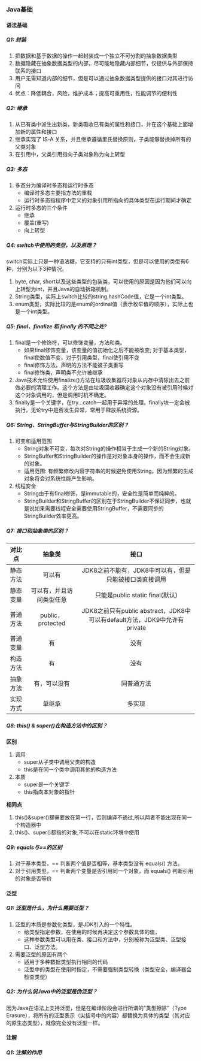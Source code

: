 ### Java基础
#### 语法基础
##### Q1: 封装
1. 把数据和基于数据的操作一起封装成一个独立不可分割的抽象数据类型
2. 数据隐藏在抽象数据类型的内部，尽可能地隐藏内部细节，仅提供与外部保持联系的接口
3. 用户无需知道内部的细节，但是可以通过抽象数据类型提供的接口对其进行访问
4. 优点：降低耦合，风险，维护成本；提高可重用性，性能调节的便利性

##### Q2: 继承
1. 从已有类中派生出新类，新类吸收已有类的属性和接口，并在这个基础上面增加新的属性和接口
2. 继承实现了 IS-A 关系，并且继承遵循里氏替换原则，子类能够替换掉所有的父类对象
3. 在引用中，父类引用指向子类对象称为向上转型

##### Q3: 多态
1. 多态分为编译时多态和运行时多态
    - 编译时多态主要指方法的重载
    - 运行时多态指程序中定义的对象引用所指向的具体类型在运行期间才确定
2. 运行时多态的三个条件
   - 继承
   - 覆盖(重写)
   - 向上转型

##### Q4: switch中使用的类型，以及原理？
switch实际上只是一种语法糖，它支持的只有int类型，但是可以使用的类型有6种，分别为以下3种情况。
1. byte, char, short以及这些类型的包装类，可以使用的原因是因为他们可以向上转型为int，并且Java的自动拆箱机制。
2. String类型，实际上switch比较的string.hashCode值，它是一个int类型。
3. enum类型，实际比较的是enum的ordinal值（表示枚举值的顺序），实际上也是一个int类型。

##### Q5: final、finalize 和 finally 的不同之处?
1. final是一个修饰符，可以修饰变量，方法和类。 
   - 如果final修饰变量，该变量的值初始化之后不能被改变; 对于基本类型，final使数值不变，对于引用类型，final使引用不变
   - final修饰方法，声明的方法不能被子类重写
   - final修饰类，声明类不允许被继承
2. Java技术允许使用finalize()方法在垃圾收集器将对象从内存中清除出去之前做必要的清理工作。这个方法是由垃圾回收器确定这个对象没有被引用时候对这个对象调用的，但是调用时机不确定。
3. finally是一个关键字，在try...catch一起用于异常的处理。finally块一定会被执行，无论try中是否发生异常，常用于释放系统资源。

##### Q6: String、StringBuffer与StringBuilder的区别？
1. 可变和适用范围
   - String对象不可变，每次对String的操作相当于生成一个新的String对象。
   - StringBuffer和StringBuilder的操作是对对象本身的操作，而不会生成新的对象。
   - 适用范围: 有频繁修改内容字符串的时候避免使用String，因为频繁的生成对象将会对系统性能产生影响。
2. 线程安全
   - String由于有final修饰，是immutable的，安全性是简单而纯粹的。
   - StringBuilder和StringBuffer的区别在于StringBuilder不保证同步，也就是说如果需要线程安全需要使用StringBuffer，不需要同步的StringBuilder效率更高。

##### Q7: 接口和抽象类的区别？
| 对比点  |       抽象类        |                            接口                             |
|:----:|:----------------:|:---------------------------------------------------------:|
| 静态方法 |       可以有        |              JDK8之前不能有，JDK8中可以有，但是只能被接口类直接调用              |
| 静态变量 |   可以有，并且访问类型任意   |                只能是public static final(默认)                 |
| 普通方法 | public，protected | JDK8之前只有public abstract，JDK8中可以有default方法，JDK9中允许有private |
| 普通变量 |        有         |                            没有                             |
| 构造方法 |        有         |                            没有                             |
| 抽象方法 |      有，可以没有      |                           同普通方法                           |
| 实现方式 |       单继承        |                            多实现                            |

##### Q8: this() & super()在构造方法中的区别？
**区别**
1. 调用
   - super从子类中调用父类的构造
   - this是在同一个类中调用其他的构造方法
2. 本质
   - super是一个关键字 
   - this指向本对象的指针

**相同点**
1. this()&super()都需要放在第一行，否则编译不通过,所以两者不能出现在同一个构造器中
2. this()、super()都指的对象,不可以在static环境中使用

##### Q9: equals与==的区别
1. 对于基本类型，== 判断两个值是否相等，基本类型没有 equals() 方法。
2. 对于引用类型，== 判断两个变量是否引用同一个对象，而 equals() 判断引用的对象是否等价

#### 泛型
##### Q1: 泛型是什么，为什么需要泛型？
1. 泛型的本质是参数化类型，是JDK引入的一个特性。
   - 给类型指定参数，在使用的时候再决定这个参数具体的值，
   - 这种参数类型可以用在类、接口和方法中，分别被称为泛型类、泛型接口、泛型方法。
2. 需要泛型的原因有两个
   - 适用于多种数据类型执行相同的代码
   - 泛型中的类型在使用时指定，不需要强制类型转换（类型安全，编译器会检查类型）

##### Q2: 为什么说Java中的泛型是伪泛型？
因为Java在语法上支持泛型，但是在编译阶段会进行所谓的“类型擦除”（Type Erasure），将所有的泛型表示（尖括号中的内容）都替换为具体的类型（其对应的原生态类型），就像完全没有泛型一样。

#### 注解
##### Q1: 注解的作用